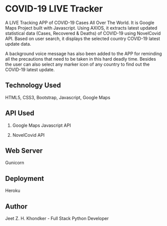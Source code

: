 # COVID-19 LIVE Tracker
A LIVE Tracking APP of COVID-19 Cases All Over The World. It is Google Maps Project built with Javascript. Using AXIOS, it extracts latest updated statistical data (Cases, Recovered & Deaths) of COVID-19 using NovelCovid API. Based on user search, it displays the selected country COVID-19 latest update data. 

A background voice message has also been added to the APP for reminding all the precautions that need to be taken in this hard deadly time. Besides the user can also select any marker icon of any country to find out the COVID-19 latest update.

## Technology Used
HTML5, CSS3, Bootstrap, Javascript, Google Maps 

## API Used
1. Google Maps Javascript API

2. NovelCovid API

## Web Server
Gunicorn

## Deployment
Heroku

## Author
Jeet Z. H. Khondker - Full Stack Python Developer
